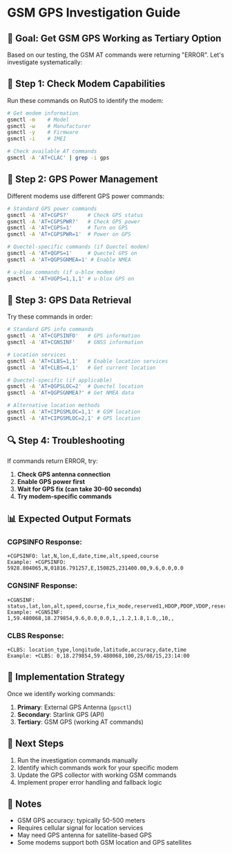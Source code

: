 # GSM GPS Investigation Guide

## 🎯 Goal: Get GSM GPS Working as Tertiary Option

Based on our testing, the GSM AT commands were returning "ERROR". Let's investigate systematically:

## 📱 Step 1: Check Modem Capabilities

Run these commands on RutOS to identify the modem:

```bash
# Get modem information
gsmctl -m    # Model
gsmctl -w    # Manufacturer  
gsmctl -y    # Firmware
gsmctl -i    # IMEI

# Check available AT commands
gsmctl -A 'AT+CLAC' | grep -i gps
```

## 🔋 Step 2: GPS Power Management

Different modems use different GPS power commands:

```bash
# Standard GPS power commands
gsmctl -A 'AT+CGPS?'      # Check GPS status
gsmctl -A 'AT+CGPSPWR?'   # Check GPS power
gsmctl -A 'AT+CGPS=1'     # Turn on GPS
gsmctl -A 'AT+CGPSPWR=1'  # Power on GPS

# Quectel-specific commands (if Quectel modem)
gsmctl -A 'AT+QGPS=1'     # Quectel GPS on
gsmctl -A 'AT+QGPSGNMEA=1' # Enable NMEA

# u-blox commands (if u-blox modem)
gsmctl -A 'AT+UGPS=1,1,1' # u-blox GPS on
```

## 📡 Step 3: GPS Data Retrieval

Try these commands in order:

```bash
# Standard GPS info commands
gsmctl -A 'AT+CGPSINFO'   # GPS information
gsmctl -A 'AT+CGNSINF'    # GNSS information

# Location services
gsmctl -A 'AT+CLBS=1,1'   # Enable location services
gsmctl -A 'AT+CLBS=4,1'   # Get current location

# Quectel-specific (if applicable)
gsmctl -A 'AT+QGPSLOC=2'  # Quectel location
gsmctl -A 'AT+QGPSGNMEA?' # Get NMEA data

# Alternative location methods
gsmctl -A 'AT+CIPGSMLOC=1,1' # GSM location
gsmctl -A 'AT+CIPGSMLOC=2,1' # GPS location
```

## 🔍 Step 4: Troubleshooting

If commands return ERROR, try:

1. **Check GPS antenna connection**
2. **Enable GPS power first**
3. **Wait for GPS fix (can take 30-60 seconds)**
4. **Try modem-specific commands**

## 📊 Expected Output Formats

### CGPSINFO Response:
```
+CGPSINFO: lat,N,lon,E,date,time,alt,speed,course
Example: +CGPSINFO: 5928.804065,N,01816.791257,E,150825,231400.00,9.6,0.0,0.0
```

### CGNSINF Response:
```
+CGNSINF: status,lat,lon,alt,speed,course,fix_mode,reserved1,HDOP,PDOP,VDOP,reserved2,satellites,reserved3,reserved4
Example: +CGNSINF: 1,59.480068,18.279854,9.6,0.0,0.0,1,,1.2,1.8,1.0,,10,,
```

### CLBS Response:
```
+CLBS: location_type,longitude,latitude,accuracy,date,time
Example: +CLBS: 0,18.279854,59.480068,100,25/08/15,23:14:00
```

## 🎯 Implementation Strategy

Once we identify working commands:

1. **Primary**: External GPS Antenna (`gpsctl`)
2. **Secondary**: Starlink GPS (API)  
3. **Tertiary**: GSM GPS (working AT commands)

## 🔧 Next Steps

1. Run the investigation commands manually
2. Identify which commands work for your specific modem
3. Update the GPS collector with working GSM commands
4. Implement proper error handling and fallback logic

## 📝 Notes

- GSM GPS accuracy: typically 50-500 meters
- Requires cellular signal for location services
- May need GPS antenna for satellite-based GPS
- Some modems support both GSM location and GPS satellites
